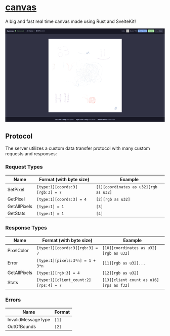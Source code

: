 # [canvas](https://canvas.shymike.dev)

A big and fast real time canvas made using Rust and SvelteKit!

![Demo image](assets/demo.png)

## Protocol

The server utilizes a custom data transfer protocol with many custom requests and responses:

### Request Types

| Name         | Format (with byte size)                      | Example                               |
|--------------|----------------------------------------------|---------------------------------------|
| SetPixel     | `[type:1][coords:3][rgb:3] = 7`              | `[1][coordinates as u32][rgb as u32]` |
| GetPixel     | `[type:1][coords:3] = 4`                     | `[2][rgb as u32]`                     |
| GetAllPixels | `[type:1] = 1`                               | `[3]`                                 |
| GetStats     | `[type:1] = 1`                               | `[4]`                                 |

### Response Types

| Name         | Format (with byte size)               | Example                                 |
|--------------|---------------------------------------|-----------------------------------------|
| PixelColor   | `[type:1][coords:3][rgb:3] = 7`       | `[10][coordinates as u32][rgb as u32]`  |
| Error        | `[type:1][pixels:3*n] = 1 + 3*n`      | `[11][rgb as u32]...`                   |
| GetAllPixels | `[type:1][rgb:3] = 4`                 | `[12][rgb as u32]`                      |
| Stats        | `[type:1][client_count:2][rps:4] = 7` | `[13][client count as u16][rps as f32]` |

### Errors

| Name              | Format |
|-------------------|--------|
| InvalidMessageType| `[1]`  |
| OutOfBounds       | `[2]`  |

